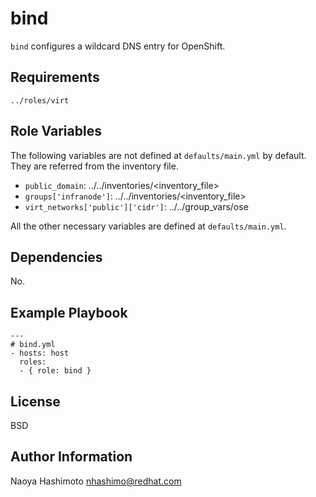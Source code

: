 bind
==================

`bind` configures a wildcard DNS entry for OpenShift.


Requirements
------------

`../roles/virt`

Role Variables
--------------

The following variables are not defined at `defaults/main.yml` by default.
They are referred from the inventory file.
* `public_domain`: ../../inventories/<inventory_file>
* `groups['infranode']`: ../../inventories/<inventory_file>
* `virt_networks['public']['cidr']`: ../../group_vars/ose

All the other necessary variables are defined at `defaults/main.yml`.

Dependencies
------------

No.

Example Playbook
----------------

```
---
# bind.yml
- hosts: host
  roles:
  - { role: bind }
```

License
-------

BSD

Author Information
------------------

Naoya Hashimoto <nhashimo@redhat.com>
